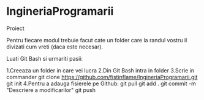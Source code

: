 # IngineriaProgramarii
Proiect

Pentru fiecare modul trebuie facut cate un folder care la randul vostru il divizati cum  vreti (daca este necesar).

Luati Git Bash si urmariti pasii:

1.Creeaza un folder in care vei lucra
2.Din Git Bash intra in folder
3.Scrie in commander           git clone https://github.com/fistinflame/IngineriaProgramarii.git
                               git init
4.Pentru a adauga fisierele pe Github:            git pull
                                                  git add .
                                                  git commit -m "Descriere a modificarilor"
                                                  git push
